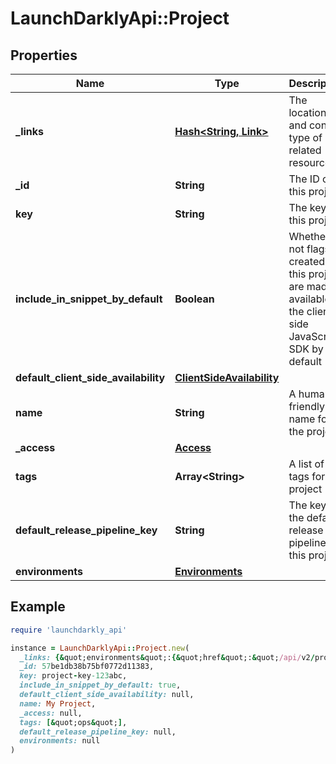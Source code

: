 # LaunchDarklyApi::Project

## Properties

| Name | Type | Description | Notes |
| ---- | ---- | ----------- | ----- |
| **_links** | [**Hash&lt;String, Link&gt;**](Link.md) | The location and content type of related resources |  |
| **_id** | **String** | The ID of this project |  |
| **key** | **String** | The key of this project |  |
| **include_in_snippet_by_default** | **Boolean** | Whether or not flags created in this project are made available to the client-side JavaScript SDK by default |  |
| **default_client_side_availability** | [**ClientSideAvailability**](ClientSideAvailability.md) |  | [optional] |
| **name** | **String** | A human-friendly name for the project |  |
| **_access** | [**Access**](Access.md) |  | [optional] |
| **tags** | **Array&lt;String&gt;** | A list of tags for the project |  |
| **default_release_pipeline_key** | **String** | The key of the default release pipeline for this project | [optional] |
| **environments** | [**Environments**](Environments.md) |  | [optional] |

## Example

```ruby
require 'launchdarkly_api'

instance = LaunchDarklyApi::Project.new(
  _links: {&quot;environments&quot;:{&quot;href&quot;:&quot;/api/v2/projects/my-project/environments&quot;,&quot;type&quot;:&quot;application/json&quot;},&quot;self&quot;:{&quot;href&quot;:&quot;/api/v2/projects/my-project&quot;,&quot;type&quot;:&quot;application/json&quot;}},
  _id: 57be1db38b75bf0772d11383,
  key: project-key-123abc,
  include_in_snippet_by_default: true,
  default_client_side_availability: null,
  name: My Project,
  _access: null,
  tags: [&quot;ops&quot;],
  default_release_pipeline_key: null,
  environments: null
)
```

